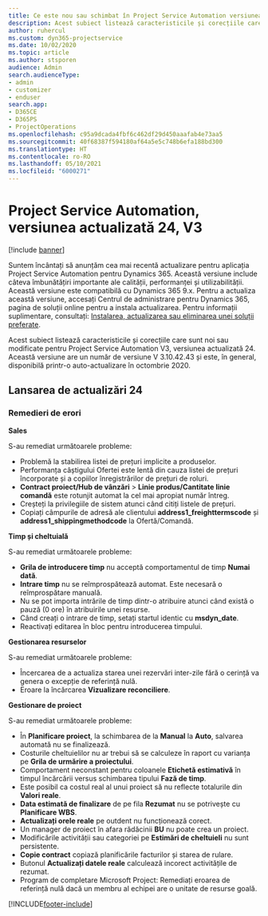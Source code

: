 ```yaml
---
title: Ce este nou sau schimbat în Project Service Automation versiunea actualizată 24, V3
description: Acest subiect listează caracteristicile și corecțiile care sunt disponibile în Project Service Automation V3, versiunea actualizată 24, V3.
author: ruhercul
ms.custom: dyn365-projectservice
ms.date: 10/02/2020
ms.topic: article
ms.author: stsporen
audience: Admin
search.audienceType:
- admin
- customizer
- enduser
search.app:
- D365CE
- D365PS
- ProjectOperations
ms.openlocfilehash: c95a9dcada4fbf6c462df29d450aaafab4e73aa5
ms.sourcegitcommit: 40f68387f594180af64a5e5c748b6efa188bd300
ms.translationtype: HT
ms.contentlocale: ro-RO
ms.lasthandoff: 05/10/2021
ms.locfileid: "6000271"
---
```

# <a name="project-service-automation-update-release-24-v3"></a>Project Service Automation, versiunea actualizată 24, V3

[!include [banner](../includes/psa-now-project-operations.md)]

Suntem încântați să anunțăm cea mai recentă actualizare pentru aplicația Project Service Automation pentru Dynamics 365. Această versiune include câteva îmbunătățiri importante ale calității, performanței și utilizabilității. Această versiune este compatibilă cu Dynamics 365 9.x. Pentru a actualiza această versiune, accesați Centrul de administrare pentru Dynamics 365, pagina de soluții online pentru a instala actualizarea. Pentru informații suplimentare, consultați: [Instalarea, actualizarea sau eliminarea unei soluții preferate](/power-platform/admin/install-remove-preferred-solution).

Acest subiect listează caracteristicile și corecțiile care sunt noi sau modificate pentru Project Service Automation V3, versiunea actualizată 24. Această versiune are un număr de versiune V 3.10.42.43 și este, în general, disponibilă printr-o auto-actualizare în octombrie 2020.

## <a name="update-release-24"></a>Lansarea de actualizări 24

### <a name="bug-fixes"></a>Remedieri de erori

**Sales**

S-au remediat următoarele probleme:

- Problemă la stabilirea listei de prețuri implicite a produselor.
- Performanța câștigului Ofertei este lentă din cauza listei de prețuri încorporate și a copiilor înregistrărilor de prețuri de roluri.
- **Contract proiect/Hub de vânzări** > **Linie produs/Cantitate linie comandă** este rotunjit automat la cel mai apropiat număr întreg.
- Creșteți la privilegiile de sistem atunci când citiți listele de prețuri.
- Copiați câmpurile de adresă ale clientului **address1_freighttermscode** și **address1_shippingmethodcode** la Ofertă/Comandă. 


**Timp și cheltuială**

S-au remediat următoarele probleme:

- **Grila de introducere timp** nu acceptă comportamentul de timp **Numai dată**.
- **Intrare timp** nu se reîmprospătează automat. Este necesară o reîmprospătare manuală.
- Nu se pot importa intrările de timp dintr-o atribuire atunci când există o pauză (0 ore) în atribuirile unei resurse.
- Când creați o intrare de timp, setați startul identic cu **msdyn_date**.
- Reactivați editarea în bloc pentru introducerea timpului.

**Gestionarea resurselor**

S-au remediat următoarele probleme:

- Încercarea de a actualiza starea unei rezervări inter-zile fără o cerință va genera o excepție de referință nulă.
- Eroare la încărcarea **Vizualizare reconciliere**.


**Gestionare de proiect**

S-au remediat următoarele probleme:

- În **Planificare proiect**, la schimbarea de la **Manual** la **Auto**, salvarea automată nu se finalizează.
- Costurile cheltuielilor nu ar trebui să se calculeze în raport cu varianța pe **Grila de urmărire a proiectului**.
- Comportament neconstant pentru coloanele **Etichetă estimativă** în timpul încărcării versus schimbarea tipului **Fază de timp**.
- Este posibil ca costul real al unui proiect să nu reflecte totalurile din **Valori reale**.
- **Data estimată de finalizare** de pe fila **Rezumat** nu se potrivește cu **Planificare WBS**.
- **Actualizați orele reale** pe outdent nu funcționează corect.
- Un manager de proiect în afara rădăcinii **BU** nu poate crea un proiect.
- Modificările activității sau categoriei pe **Estimări de cheltuieli** nu sunt persistente.
- **Copie contract** copiază planificările facturilor și starea de rulare.
- Butonul **Actualizați datele reale** calculează incorect activitățile de rezumat.
- Program de completare Microsoft Project: Remediați eroarea de referință nulă dacă un membru al echipei are o unitate de resurse goală.



[!INCLUDE[footer-include](../includes/footer-banner.md)]